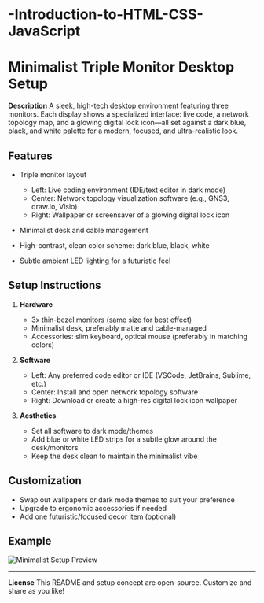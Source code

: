 # -Introduction-to-HTML-CSS-JavaScript

# Minimalist Triple Monitor Desktop Setup

**Description**
A sleek, high-tech desktop environment featuring three monitors. Each display shows a specialized interface: live code, a network topology map, and a glowing digital lock icon—all set against a dark blue, black, and white palette for a modern, focused, and ultra-realistic look.

## Features

- Triple monitor layout
   - Left: Live coding environment (IDE/text editor in dark mode)
   - Center: Network topology visualization software (e.g., GNS3, draw.io, Visio)
   - Right: Wallpaper or screensaver of a glowing digital lock icon

- Minimalist desk and cable management
- High-contrast, clean color scheme: dark blue, black, white
- Subtle ambient LED lighting for a futuristic feel

## Setup Instructions

1. **Hardware**
   - 3x thin-bezel monitors (same size for best effect)
   - Minimalist desk, preferably matte and cable-managed
   - Accessories: slim keyboard, optical mouse (preferably in matching colors)

2. **Software**
   - Left: Any preferred code editor or IDE (VSCode, JetBrains, Sublime, etc.)
   - Center: Install and open network topology software
   - Right: Download or create a high-res digital lock icon wallpaper

3. **Aesthetics**
   - Set all software to dark mode/themes
   - Add blue or white LED strips for a subtle glow around the desk/monitors
   - Keep the desk clean to maintain the minimalist vibe

## Customization

- Swap out wallpapers or dark mode themes to suit your preference
- Upgrade to ergonomic accessories if needed
- Add one futuristic/focused decor item (optional)

## Example

![Minimalist Setup Preview](minimalist_setup.png)

---

**License**
This README and setup concept are open-source. Customize and share as you like!
